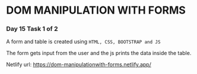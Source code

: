 # DOM MANIPULATION WITH FORMS
### Day 15 Task 1 of 2

A form and table is created using `HTML, CSS, BOOTSTRAP and JS` 

The form gets input from the user and the js prints the data inside the table.

Netlify url: https://dom-manipulationwith-forms.netlify.app/
